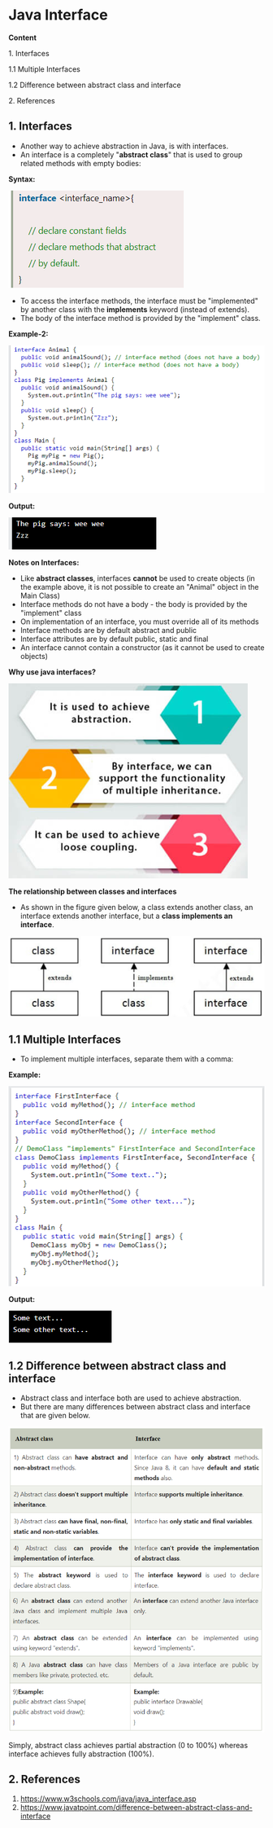 # Java Interface

**Content**

1\. Interfaces

1.1 Multiple Interfaces

1.2 Difference between abstract class and interface

2\. References

## 1. Interfaces

-   Another way to achieve abstraction in Java, is with interfaces.
-   An interface is a completely "**abstract class**" that is used to group related methods with empty bodies:

**Syntax:**

![](media/3dab66351a02817fe676ef951fd67156.png)

-   To access the interface methods, the interface must be "implemented" by another class with the **implements** keyword (instead of extends).
-   The body of the interface method is provided by the "implement" class.

**Example-2:**

![](media/c6f2dc35dd3f0f435bed90cbf20f156b.png)

**Output:**

![](media/8b4e8761ea67d4697a1cd714f53ddaf9.png)

**Notes on Interfaces:**

-   Like **abstract classes**, interfaces **cannot** be used to create objects (in the example above, it is not possible to create an "Animal" object in the Main Class)
-   Interface methods do not have a body - the body is provided by the "implement" class
-   On implementation of an interface, you must override all of its methods
-   Interface methods are by default abstract and public
-   Interface attributes are by default public, static and final
-   An interface cannot contain a constructor (as it cannot be used to create objects)

**Why use java interfaces?**

![](media/3f590ce0f2b46ddd229ebd595f324f65.png)

**The relationship between classes and interfaces**

-   As shown in the figure given below, a class extends another class, an interface extends another interface, but a **class implements an interface**.

![](media/f2989d7eebdb0efaf14a161d591a6e03.png)

## 1.1 Multiple Interfaces

-   To implement multiple interfaces, separate them with a comma:

**Example:**

![](media/f929499b9de75dd9169aa1fb72aff44c.png)

**Output:**

![](media/06f6fb64a85980f30ae72537a8e5c1f7.png)

## 1.2 Difference between abstract class and interface

-   Abstract class and interface both are used to achieve abstraction.
-   But there are many differences between abstract class and interface that are given below.

![](media/fab3932e5f27153914697e3196b0aba5.png)

Simply, abstract class achieves partial abstraction (0 to 100%) whereas interface achieves fully abstraction (100%).

## 2. References

1.  https://www.w3schools.com/java/java_interface.asp
2.  https://www.javatpoint.com/difference-between-abstract-class-and-interface
